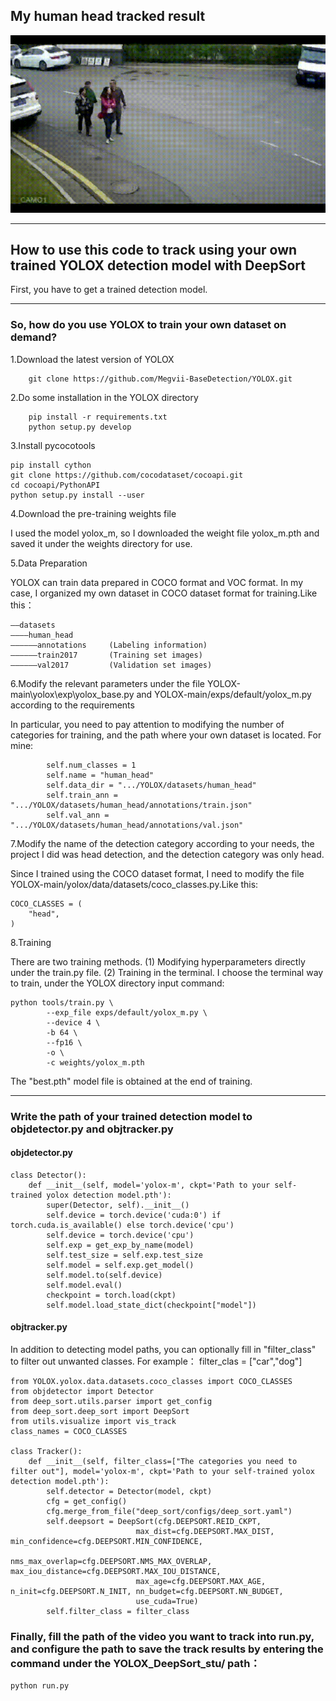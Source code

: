 ## My human head tracked result
![image](https://github.com/Leonlww/YOLOX_DeepSort_stu/blob/main/result/road_attacked_track_result_demo2.gif?raw=true)

<hr/>

## How to use this code to track using your own trained YOLOX detection model with DeepSort

 First, you have to get a trained detection model.

<hr/>

 ### So, how do you use YOLOX to train your own dataset on demand?
 

1.Download the latest version of YOLOX
```
    git clone https://github.com/Megvii-BaseDetection/YOLOX.git
```

2.Do some installation in the YOLOX directory
```
    pip install -r requirements.txt
    python setup.py develop
```

3.Install pycocotools
```
pip install cython
git clone https://github.com/cocodataset/cocoapi.git
cd cocoapi/PythonAPI
python setup.py install --user
```

4.Download the pre-training weights file

I used the model yolox_m, so I downloaded the weight file yolox_m.pth and saved it under the weights directory for use.

5.Data Preparation

YOLOX can train data prepared in COCO format and VOC format. In my case, I organized my own dataset in COCO dataset format for training.Like this：
```
——datasets
————human_head
——————annotations     (Labeling information)
——————train2017       (Training set images)
——————val2017         (Validation set images)
```

6.Modify the relevant parameters under the file YOLOX-main\yolox\exp\yolox_base.py and YOLOX-main/exps/default/yolox_m.py according to the requirements

In particular, you need to pay attention to modifying the number of categories for training, and the path where your own dataset is located.
For mine:
```
        self.num_classes = 1
        self.name = "human_head"
        self.data_dir = ".../YOLOX/datasets/human_head"
        self.train_ann = ".../YOLOX/datasets/human_head/annotations/train.json"
        self.val_ann = ".../YOLOX/datasets/human_head/annotations/val.json"
```

7.Modify the name of the detection category according to your needs, the project I did was head detection, and the detection category was only head.

Since I trained using the COCO dataset format, I need to modify the file YOLOX-main/yolox/data/datasets/coco_classes.py.Like this:
```
COCO_CLASSES = (
    "head",
)
```
8.Training

There are two training methods.
(1) Modifying hyperparameters directly under the train.py file.
(2) Training in the terminal.
I choose the terminal way to train, under the YOLOX directory input command:
```
python tools/train.py \
        --exp_file exps/default/yolox_m.py \
        --device 4 \
        -b 64 \
        --fp16 \
        -o \
        -c weights/yolox_m.pth
```
The "best.pth" model file is obtained at the end of training.
<hr/>

### Write the path of your trained detection model to objdetector.py and objtracker.py
#### objdetector.py
```
class Detector():
    def __init__(self, model='yolox-m', ckpt='Path to your self-trained yolox detection model.pth'):
        super(Detector, self).__init__()
        self.device = torch.device('cuda:0') if torch.cuda.is_available() else torch.device('cpu')
        self.device = torch.device('cpu')
        self.exp = get_exp_by_name(model)
        self.test_size = self.exp.test_size 
        self.model = self.exp.get_model()
        self.model.to(self.device)
        self.model.eval()
        checkpoint = torch.load(ckpt)
        self.model.load_state_dict(checkpoint["model"])
```

#### objtracker.py

In addition to detecting model paths, you can optionally fill in "filter_class" to filter out unwanted classes.
For example： filter_clas = ["car","dog"]
```
from YOLOX.yolox.data.datasets.coco_classes import COCO_CLASSES
from objdetector import Detector
from deep_sort.utils.parser import get_config
from deep_sort.deep_sort import DeepSort
from utils.visualize import vis_track
class_names = COCO_CLASSES

class Tracker():
    def __init__(self, filter_class=["The categories you need to filter out"], model='yolox-m', ckpt='Path to your self-trained yolox detection model.pth'):
        self.detector = Detector(model, ckpt)
        cfg = get_config()
        cfg.merge_from_file("deep_sort/configs/deep_sort.yaml")
        self.deepsort = DeepSort(cfg.DEEPSORT.REID_CKPT,
                            max_dist=cfg.DEEPSORT.MAX_DIST, min_confidence=cfg.DEEPSORT.MIN_CONFIDENCE,
                            nms_max_overlap=cfg.DEEPSORT.NMS_MAX_OVERLAP, max_iou_distance=cfg.DEEPSORT.MAX_IOU_DISTANCE,
                            max_age=cfg.DEEPSORT.MAX_AGE, n_init=cfg.DEEPSORT.N_INIT, nn_budget=cfg.DEEPSORT.NN_BUDGET,
                            use_cuda=True)
        self.filter_class = filter_class
```
### Finally, fill the path of the video you want to track into run.py, and configure the path to save the track results by entering the command under the YOLOX_DeepSort_stu/ path：
```
python run.py
```
